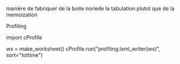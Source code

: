 manière de fabriquer de la boite noriede la tabulation plutot que de la memoization

Profiling


import cProfile

ws = make_worksheet()
cProfile.run("profiling.lxml_writer(ws)", sort="tottime")

